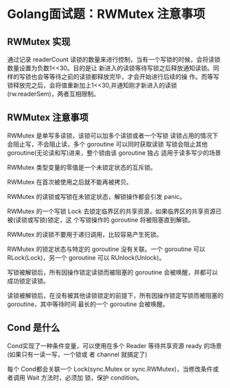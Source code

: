 # Golang面试题：RWMutex 注意事项

## RWMutex 实现

通过记录 readerCount 读锁的数量来进行控制，当有一个写锁的时候，会将读锁数量设置为负数1<<30。目的是让 新进入的读锁等待写锁之后释放通知读锁。同样的写锁也会等等待之前的读锁都释放完毕，才会开始进行后续的操 作。而等写锁释放完之后，会将值重新加上1<<30,并通知刚才新进入的读锁(rw.readerSem)，两者互相限制。

## RWMutex 注意事项

RWMutex 是单写多读锁，该锁可以加多个读锁或者一个写锁
读锁占用的情况下会阻止写，不会阻止读，多个 goroutine 可以同时获取读锁
写锁会阻止其他 goroutine(无论读和写)进来，整个锁由该 goroutine 独占
适用于读多写少的场景

RWMutex 类型变量的零值是一个未锁定状态的互斥锁。

RWMutex 在首次被使用之后就不能再被拷⻉。

RWMutex 的读锁或写锁在未锁定状态，解锁操作都会引发 panic。

RWMutex 的一个写锁 Lock 去锁定临界区的共享资源，如果临界区的共享资源已被(读锁或写锁)锁定，这 个写锁操作的 goroutine 将被阻塞直到解锁。

RWMutex 的读锁不要用于递归调用，比较容易产生死锁。

RWMutex 的锁定状态与特定的 goroutine 没有关联。一个 goroutine 可以 RLock(Lock)，另一个
goroutine 可以 RUnlock(Unlock)。

写锁被解锁后，所有因操作锁定读锁而被阻塞的 goroutine 会被唤醒，并都可以成功锁定读锁。

读锁被解锁后，在没有被其他读锁锁定的前提下，所有因操作锁定写锁而被阻塞的 goroutine，其中等待时间 最⻓的一个 goroutine 会被唤醒。

## Cond 是什么

Cond实现了一种条件变量，可以使用在多个 Reader 等待共享资源 ready 的场景(如果只有一读一写，一个锁或
者 channel 就搞定了)

每个 Cond都会关联一个 Lock(sync.Mutex or sync.RWMutex)，当修改条件或者调用 Wait 方法时，必须加
锁，保护 condition。